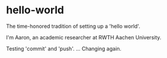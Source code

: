 # hello-world
The time-honored tradition of setting up a 'hello world'.

I'm Aaron, an academic researcher at RWTH Aachen University.

Testing 'commit' and 'push'. ... Changing again.
